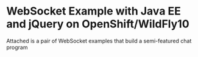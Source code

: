 # WebSocket Example with Java EE and jQuery on OpenShift/WildFly10

Attached is a pair of WebSocket examples that build a semi-featured chat program